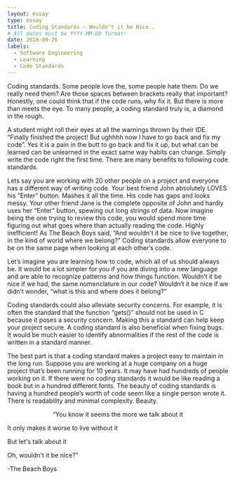 ```yaml
---
layout: essay
type: essay
title: Coding Standards – Wouldn’t it be Nice..
# All dates must be YYYY-MM-DD format!
date: 2018-09-26
labels:
  - Software Engineering
  - Learning
  - Code Standards
---
```





Coding standards. Some people love the, some people hate them. Do we really need them? Are those spaces between brackets really that important? Honestly, one could think that if the code runs, why fix it. But there is more than meets the eye. To many people, a coding standard truly is, a diamond in the rough.
  
  
A student might roll their eyes at all the warnings thrown by their IDE. “Finally finished the project! But ughhhh now I have to go back and fix my code”. Yes it is a pain in the butt to go back and fix it up, but what can be learned can be unlearned in the exact same way habits can change. Simply write the code right the first time. There are many benefits to following code standards.
  
  
Lets say you are working with 20 other people on a project and everyone has a different way of writing code. Your best friend John absolutely LOVES his “Enter” button. Mashes it all the time. His code has gaps and looks messy. Your other friend Jane is the complete opposite of John and hardly uses her “Enter” button, spewing out long strings of data. Now imagine being the one trying to review this code, you would spend more time figuring out what goes where than actually reading the code. Highly inefficient! As The Beach Boys said, “And wouldn't it be nice to live together, in the kind of world where we belong?” Coding standards allow everyone to be on the same page when looking at each other’s code.
  
  
Let’s imagine you are learning how to code, which all of us should always be. It would be a lot simpler for you if you are diving into a new language and are able to recognize patterns and how things function. Wouldn’t it be nice if we had, the same nomenclature in our code? Wouldn’t it be nice if we didn’t wonder, “what is this and where does it belong?”
  
  
Coding standards could also alleviate security concerns. For example, it is often the standard that the function “gets()” should not be used in C because it poses a security concern. Making this a standard can help keep your project secure. A coding standard is also beneficial when fixing bugs. It would be much easier to identify abnormalities if the rest of the code is written in a standard manner.
  
  
The best part is that a coding standard makes a project easy to maintain in the long run. Suppose you are working at a huge company on a huge project that’s been running for 10 years. It may have had hundreds of people working on it. If there were no coding standards it would be like reading a book but in a hundred different fonts. The beauty of coding standards is having a hundred people’s worth of code seem like a single person wrote it. There is readability and minimal complexity. Beauty.

<p align="center">
“You know it seems the more we talk about it
	
It only makes it worse to live without it

But let's talk about it

Oh, wouldn't it be nice?”

-The Beach Boys

</p>
